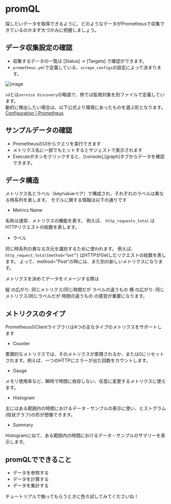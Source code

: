 # promQL

探したいデータを取得できるように、どのようなデータがPrometheusで収集できているのかまず大づかみに把握しましょう。

## データ収集設定の確認

- 収集するデータの一覧は [Status] -> [Targets] で確認ができます。
- `prometheus.yml`で定義している、`scrape_configs`の設定によって決まります。

![image](https://user-images.githubusercontent.com/24913906/79410082-6dcd7180-7fda-11ea-9535-69f14fcd5ada.png)

`sd`とは`service discovery`の略語で、例では監視対象を別ファイルで定義しています。  
動的に検出したい場合は、以下公式より環境にあったものを選ぶ形となります。
[Configuration | Prometheus](https://prometheus.io/docs/prometheus/latest/configuration/configuration/)

## サンプルデータの確認

- PrometheusのUIからクエリを実行できます
- メトリクス名に一部でもヒットするとサジェストで表示されます
- Executeボタンをクリックすると、[console],[graph]タブからデータを確認できます。

<!-- 図入れる -->

## データ構造

メトリクス名とラベル（key/valueペア）で構成され、それぞれのラベルは異なる時系列を表します。
モデルに関する情報は以下の通りです

<!-- リストにする -->

- Metrics Name

名称は通常、メトリクスの機能を表す。
例えば、 `http_requests_total` はHTTPリクエストの総数を表します。

- ラベル

同じ時系列の異なる次元を識別するために使われます。
例えば、`http_request_total{method=”Get”}` はHTTPがGetしたリクエストの総数を表します。
よって、method=”Post”の時には、また別の新しいメトリクスになります。

メトリクスを決めてデータをイメージする際は

縦 の広がり: 同じメトリクス/同じ時間だが ラベルの違うもの
横 の広がり: 同じメトリクス/同じラベルだが 時間の違うもの
の感覚が重要になります。

<!-- 図をいれる -->

## メトリクスのタイプ

PrometheusのClientライブラリは4つの主なタイプのメトリクスをサポートします

<!-- テーブルにする -->

- Counter

累積的なメトリクスでは、そのメトリクスが累積されるか、または0にリセットされます。例えば、一つのHTTPにエラーが出た回数をカウントします。

- Gauge

メモリ使用率など、瞬時で時間に依存しない、任意に変更するメトリクスに使えます。

- Histogram

主にはある範囲内の時間におけるデータ・サンプルの表示に使い、ヒストグラム(柱状グラフ)の形が想像できます。

- Summary

Histogramに似て、ある範囲内の時間におけるデータ・サンプルのサマリーを表示します。

## promQLでできること

- データを参照する
- データを計算する
- データを集計する

チュートリアルで触ってもらうときに色々試してみてくださいね！
